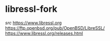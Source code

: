 # libressl-fork

*src*
https://www.libressl.org
https://ftp.openbsd.org/pub/OpenBSD/LibreSSL/
https://www.libressl.org/releases.html
